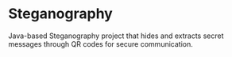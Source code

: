 # Steganography
Java-based Steganography project that hides and extracts secret messages through QR codes for secure communication.
